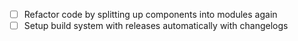 - [ ] Refactor code by splitting up components into modules again
- [ ] Setup build system with releases automatically with changelogs